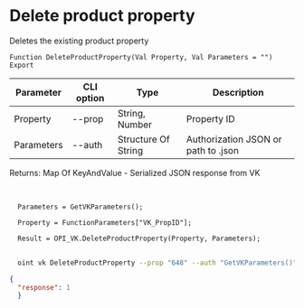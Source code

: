 ﻿---
sidebar_position: 4
---

# Delete product property
 Deletes the existing product property



`Function DeleteProductProperty(Val Property, Val Parameters = "") Export`

  | Parameter | CLI option | Type | Description |
  |-|-|-|-|
  | Property | --prop | String, Number | Property ID |
  | Parameters | --auth | Structure Of String | Authorization JSON or path to .json |

  
  Returns:  Map Of KeyAndValue - Serialized JSON response from VK

<br/>




```bsl title="Code example"
  Parameters = GetVKParameters();
  
  Property = FunctionParameters["VK_PropID"];
  
  Result = OPI_VK.DeleteProductProperty(Property, Parameters);
```



```sh title="CLI command example"
    
  oint vk DeleteProductProperty --prop "648" --auth "GetVKParameters()"

```

```json title="Result"
{
  "response": 1
  }
```
